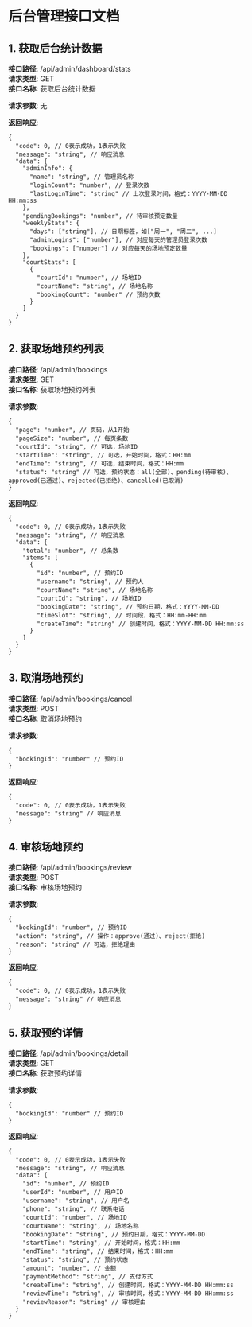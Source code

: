 # 后台管理接口文档

## 1. 获取后台统计数据

**接口路径**: /api/admin/dashboard/stats  
**请求类型**: GET  
**接口名称**: 获取后台统计数据

**请求参数**: 无

**返回响应**:

```
{
  "code": 0, // 0表示成功，1表示失败
  "message": "string", // 响应消息
  "data": {
    "adminInfo": {
      "name": "string", // 管理员名称
      "loginCount": "number", // 登录次数
      "lastLoginTime": "string" // 上次登录时间，格式：YYYY-MM-DD HH:mm:ss
    },
    "pendingBookings": "number", // 待审核预定数量
    "weeklyStats": {
      "days": ["string"], // 日期标签，如["周一", "周二", ...]
      "adminLogins": ["number"], // 对应每天的管理员登录次数
      "bookings": ["number"] // 对应每天的场地预定数量
    },
    "courtStats": [
      {
        "courtId": "number", // 场地ID
        "courtName": "string", // 场地名称
        "bookingCount": "number" // 预约次数
      }
    ]
  }
}
```

## 2. 获取场地预约列表

**接口路径**: /api/admin/bookings  
**请求类型**: GET  
**接口名称**: 获取场地预约列表

**请求参数**:

```
{
  "page": "number", // 页码，从1开始
  "pageSize": "number", // 每页条数
  "courtId": "string", // 可选，场地ID
  "startTime": "string", // 可选，开始时间，格式：HH:mm
  "endTime": "string", // 可选，结束时间，格式：HH:mm
  "status": "string" // 可选，预约状态：all(全部)、pending(待审核)、approved(已通过)、rejected(已拒绝)、cancelled(已取消)
}
```

**返回响应**:

```
{
  "code": 0, // 0表示成功，1表示失败
  "message": "string", // 响应消息
  "data": {
    "total": "number", // 总条数
    "items": [
      {
        "id": "number", // 预约ID
        "username": "string", // 预约人
        "courtName": "string", // 场地名称
        "courtId": "string", // 场地ID
        "bookingDate": "string", // 预约日期，格式：YYYY-MM-DD
        "timeSlot": "string", // 时间段，格式：HH:mm-HH:mm
        "createTime": "string" // 创建时间，格式：YYYY-MM-DD HH:mm:ss
      }
    ]
  }
}
```

## 3. 取消场地预约

**接口路径**: /api/admin/bookings/cancel  
**请求类型**: POST  
**接口名称**: 取消场地预约

**请求参数**:

```
{
  "bookingId": "number" // 预约ID
}
```

**返回响应**:

```
{
  "code": 0, // 0表示成功，1表示失败
  "message": "string" // 响应消息
}
```

## 4. 审核场地预约

**接口路径**: /api/admin/bookings/review  
**请求类型**: POST  
**接口名称**: 审核场地预约

**请求参数**:

```
{
  "bookingId": "number", // 预约ID
  "action": "string", // 操作：approve(通过)、reject(拒绝)
  "reason": "string" // 可选，拒绝理由
}
```

**返回响应**:

```
{
  "code": 0, // 0表示成功，1表示失败
  "message": "string" // 响应消息
}
```

## 5. 获取预约详情

**接口路径**: /api/admin/bookings/detail  
**请求类型**: GET  
**接口名称**: 获取预约详情

**请求参数**:

```
{
  "bookingId": "number" // 预约ID
}
```

**返回响应**:

```
{
  "code": 0, // 0表示成功，1表示失败
  "message": "string", // 响应消息
  "data": {
    "id": "number", // 预约ID
    "userId": "number", // 用户ID
    "username": "string", // 用户名
    "phone": "string", // 联系电话
    "courtId": "number", // 场地ID
    "courtName": "string", // 场地名称
    "bookingDate": "string", // 预约日期，格式：YYYY-MM-DD
    "startTime": "string", // 开始时间，格式：HH:mm
    "endTime": "string", // 结束时间，格式：HH:mm
    "status": "string", // 预约状态
    "amount": "number", // 金额
    "paymentMethod": "string", // 支付方式
    "createTime": "string", // 创建时间，格式：YYYY-MM-DD HH:mm:ss
    "reviewTime": "string", // 审核时间，格式：YYYY-MM-DD HH:mm:ss
    "reviewReason": "string" // 审核理由
  }
}
```
